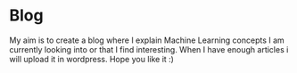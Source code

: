 # Blog

My aim is to create a blog where I explain Machine Learning concepts I am currently looking into or that I find interesting. When I have enough articles i will upload it in wordpress. Hope you like it :)
